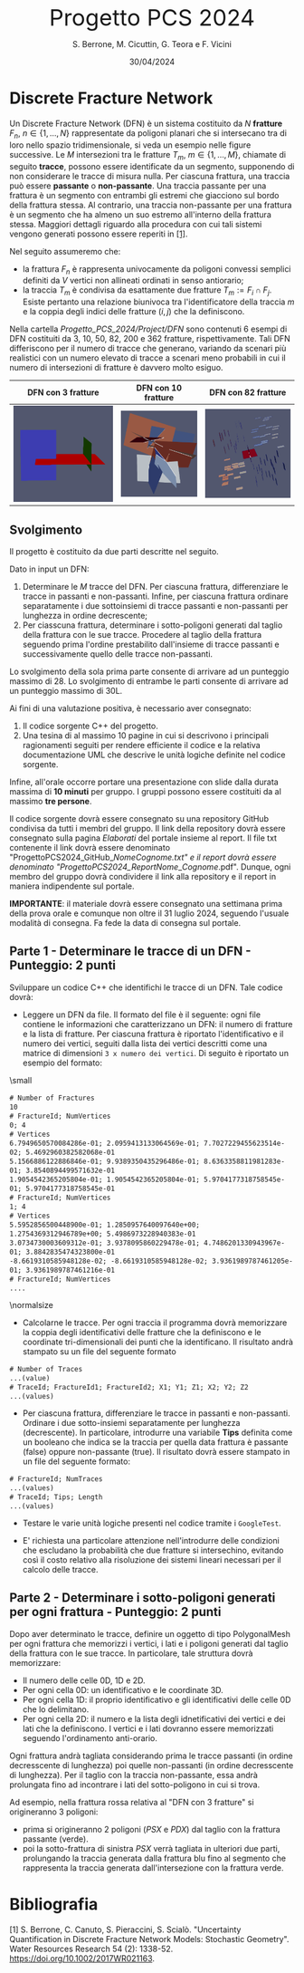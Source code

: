 <p align="center">
<span style="font-size:40px;">
Progetto PCS 2024
</span>
</p>
<p align="center">
S. Berrone, M. Cicuttin, G. Teora e F. Vicini
</p>
<p align="center">
30/04/2024
</p>


# Discrete Fracture Network

Un Discrete Fracture Network (DFN) è un sistema costituito da $N$ **fratture** $F_n$, $n \in \{1, \dots, N\}$ rappresentate da poligoni planari che si intersecano tra di loro nello spazio tridimensionale, si veda un esempio nelle figure successive. 
Le $M$ intersezioni tra le fratture $T_m$, $m \in \{1, \dots, M\}$, chiamate di seguito **tracce**, possono essere identificate da un segmento, supponendo di non considerare le tracce di misura nulla. 
Per ciascuna frattura, una traccia può essere **passante** o **non-passante**. 
Una traccia passante per una frattura è un segmento con entrambi gli estremi che giacciono sul bordo della frattura stessa. 
Al contrario, una traccia non-passante per una frattura  è un segmento che ha almeno un suo estremo all'interno della frattura stessa.
Maggiori dettagli riguardo alla procedura con cui tali sistemi vengono generati possono essere reperiti in [[1]](#1).

Nel seguito assumeremo che:

- la frattura $F_n$ è rappresenta univocamente da poligoni convessi semplici definiti da $V$ vertici non allineati ordinati in senso antiorario;
- la traccia $T_m$ è condivisa da esattamente due fratture $T_m := F_i \cap F_j$. Esiste pertanto una relazione biunivoca tra l'identificatore della traccia $m$ e la coppia degli indici delle fratture $(i, j)$ che la definiscono.


Nella cartella *Progetto_PCS_2024/Project/DFN* sono contenuti $6$ esempi di DFN costituiti da 3, 10, 50, 82, 200 e 362 fratture, rispettivamente. 
Tali DFN differiscono per il numero di tracce che generano, variando da scenari più realistici con un numero elevato di tracce a scenari meno probabili in cui il numero di intersezioni di fratture è davvero molto esiguo.

DFN con 3 fratture         | DFN con 10 fratture            |  DFN con 82 fratture  
:-------------------------:|:-------------------------------:|:-------------------------------:
![DFN3](DFN/DFN3.png) |![DFN10](DFN/DFN10.png)  |  ![DFN82](DFN/DFN82.png)


## Svolgimento

Il progetto è costituito da due parti descritte nel seguito.

Dato in input un DFN:

1. Determinare le $M$ tracce del DFN. 
Per ciascuna frattura, differenziare le tracce in passanti e non-passanti.
Infine, per ciascuna frattura ordinare separatamente i due sottoinsiemi di tracce passanti e non-passanti per lunghezza in ordine decrescente;
2. Per ciasscuna frattura, determinare i sotto-poligoni generati dal taglio della frattura con le sue tracce. Procedere al taglio della frattura seguendo prima l'ordine prestabilito dall'insieme di tracce passanti e successivamente quello delle tracce non-passanti.

Lo svolgimento della sola prima parte consente di arrivare ad un punteggio massimo di 28.
Lo svolgimento di entrambe le parti consente di arrivare ad un punteggio massimo di 30L.

Ai fini di una valutazione positiva, è necessario aver consegnato:

1. Il codice sorgente C++ del progetto.
2. Una tesina di al massimo 10 pagine in cui si descrivono i principali ragionamenti seguiti per rendere efficiente il codice e la relativa documentazione UML che descrive le unità logiche definite nel codice sorgente.

Infine, all'orale occorre portare una presentazione con slide dalla durata massima di **10 minuti** per gruppo. I gruppi possono essere costituiti da al massimo **tre persone**.

Il codice sorgente dovrà essere consegnato su una repository GitHub condivisa da tutti i membri del gruppo. 
Il link della repository dovrà essere consegnato sulla pagina *Elaborati* del portale insieme al report. Il file txt contenente il link dovrà essere denominato "ProgettoPCS2024_GitHub_*Nome*_*Cognome*.txt" e il report dovrà essere denominato "ProgettoPCS2024_Report_*Nome*_*Cognome*.pdf". Dunque, ogni membro del gruppo dovrà condividere il link alla repository e il report in maniera indipendente sul portale.

**IMPORTANTE**: il materiale dovrà essere consegnato una settimana prima della prova orale e comunque non oltre il 31 luglio 2024, seguendo l'usuale modalità di consegna.
Fa fede la data di consegna sul portale.


## Parte 1 - Determinare le tracce di un DFN - Punteggio: 2 punti

Sviluppare un codice C++ che identifichi le tracce di un DFN. Tale codice dovrà:

- Leggere un DFN da file. Il formato del file è il seguente: ogni file contiene le informazioni che caratterizzano un DFN: il numero di fratture e la lista di fratture. Per ciascuna frattura è riportato l'identificativo e il numero dei vertici, seguiti dalla lista dei vertici descritti come una matrice di dimensioni `3 x numero dei vertici`. Di seguito è riportato un esempio del formato:

\small

```text
# Number of Fractures                                                            
10                                                                                                
# FractureId; NumVertices                                                                         
0; 4                                                                                             
# Vertices                                                                                        
6.7949650570084286e-01; 2.0959413133064569e-01; 7.7027229455623514e-02; 5.4692960382582068e-01  
5.1566886122886846e-01; 9.9389350435296486e-01; 8.6363358811981283e-01; 3.8540894499571632e-01  
1.9054542365205804e-01; 1.9054542365205804e-01; 5.9704177318758545e-01; 5.9704177318758545e-01  
# FractureId; NumVertices                                                                         
1; 4                                                                                            
# Vertices                                                                                       
5.5952856500448900e-01; 1.2850957640097640e+00; 1.2754369312946789e+00; 5.4986973228940383e-01  
3.0734730003609312e-01; 3.9378095860229478e-01; 4.7486201330943967e-01; 3.8842835474323800e-01  
-8.6619310585948128e-02; -8.6619310585948128e-02; 3.9361989787461205e-01; 3.9361989787461216e-01 
# FractureId; NumVertices                                                                         
....                                                                                       

```

\normalsize

- Calcolarne le tracce. Per ogni traccia il programma dovrà memorizzare la coppia degli identificativi delle fratture che la definiscono e le coordinate tri-dimensionali dei punti che la identificano. Il risultato andrà stampato su un file del seguente formato

```text
# Number of Traces
...(value)
# TraceId; FractureId1; FractureId2; X1; Y1; Z1; X2; Y2; Z2 
...(values)                                                      
```

- Per ciascuna frattura, differenziare le tracce in passanti e non-passanti. 
Ordinare i due sotto-insiemi separatamente per lunghezza (decrescente). In particolare, introdurre una variabile **Tips** definita come un booleano che indica se la traccia per quella data frattura è passante (false) oppure non-passante (true). Il risultato dovrà essere stampato in un file del seguente formato:
```text
# FractureId; NumTraces  
...(values)
# TraceId; Tips; Length
...(values)                                                      
```

- Testare le varie unità logiche presenti nel codice tramite i `GoogleTest`.

- E\' richiesta una particolare attenzione nell'introdurre delle condizioni che escludano la probabilità che due fratture si intersechino, evitando così il costo relativo alla risoluzione dei sistemi lineari necessari per il calcolo delle tracce.


## Parte 2 - Determinare i sotto-poligoni generati per ogni frattura - Punteggio: 2 punti

Dopo aver determinato le tracce, definire un oggetto di tipo PolygonalMesh per ogni frattura che memorizzi i vertici, i lati e i poligoni generati dal taglio della frattura con le sue tracce. 
In particolare, tale struttura dovrà memorizzare:

- Il numero delle celle 0D, 1D e 2D.
- Per ogni cella 0D: un identificativo e le coordinate 3D.
- Per ogni cella 1D: il proprio identificativo e gli identificativi delle celle 0D che lo delimitano.
- Per ogni cella 2D: il numero e la lista degli idnetificativi dei vertici e dei lati che la definiscono. I vertici e i lati dovranno essere memorizzati seguendo l'ordinamento anti-orario. 

Ogni frattura andrà tagliata considerando prima le tracce passanti (in ordine decresscente di lunghezza) poi quelle non-passanti (in ordine decresscente di lunghezza). 
Per il taglio con la traccia non-passante, essa andrà prolungata fino ad incontrare i lati del sotto-poligono in cui si trova.

Ad esempio, nella frattura rossa relativa al "DFN con 3 fratture" si origineranno 3 poligoni:

- prima si origineranno 2 poligoni ($PSX$ e $PDX$) dal taglio con la frattura passante (verde).
- poi la sotto-frattura di sinistra $PSX$ verrà tagliata in ulteriori due parti, prolungando la traccia generata dalla frattura blu fino al segmento che rappresenta la traccia generata dall'intersezione con la frattura verde.


# Bibliografia

<a id="1">[1]</a> 
S. Berrone, C. Canuto, S. Pieraccini, S. Scialò. "Uncertainty Quantification in Discrete Fracture Network Models: Stochastic Geometry". Water Resources Research 54 (2): 1338-52. https://doi.org/10.1002/2017WR021163.




